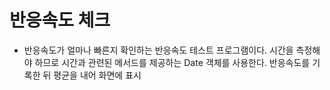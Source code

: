 # 반응속도 체크
- 반응속도가 얼마나 빠른지 확인하는 반응속도 테스트 프로그램이다. 시간을 측정해야 하므로 시간과 관련된 메서드를 제공하는 Date 객체를 사용한다. 반응속도를 기록한 뒤 평균을 내어 화면에 표시
  